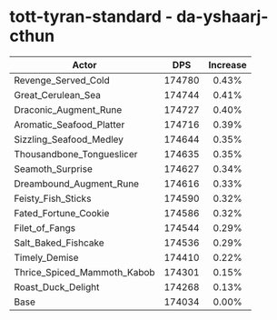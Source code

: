 # tott-tyran-standard - da-yshaarj-cthun
| Actor | DPS | Increase |
|---|:---:|:---:|
|Revenge_Served_Cold|174780|0.43%|
|Great_Cerulean_Sea|174744|0.41%|
|Draconic_Augment_Rune|174727|0.40%|
|Aromatic_Seafood_Platter|174716|0.39%|
|Sizzling_Seafood_Medley|174644|0.35%|
|Thousandbone_Tongueslicer|174635|0.35%|
|Seamoth_Surprise|174627|0.34%|
|Dreambound_Augment_Rune|174616|0.33%|
|Feisty_Fish_Sticks|174590|0.32%|
|Fated_Fortune_Cookie|174586|0.32%|
|Filet_of_Fangs|174544|0.29%|
|Salt_Baked_Fishcake|174536|0.29%|
|Timely_Demise|174410|0.22%|
|Thrice_Spiced_Mammoth_Kabob|174301|0.15%|
|Roast_Duck_Delight|174268|0.13%|
|Base|174034|0.00%|
